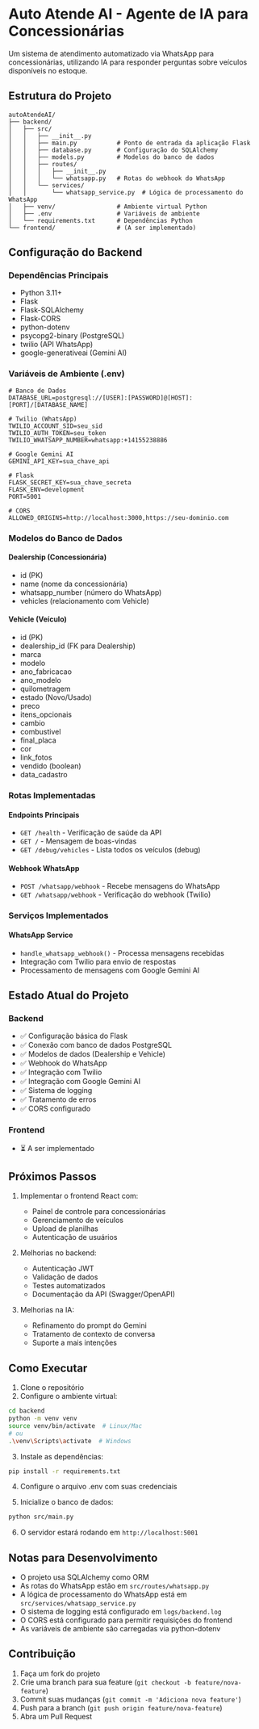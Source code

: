 # Auto Atende AI - Agente de IA para Concessionárias

Um sistema de atendimento automatizado via WhatsApp para concessionárias, utilizando IA para responder perguntas sobre veículos disponíveis no estoque.

## Estrutura do Projeto

```
autoAtendeAI/
├── backend/
│   ├── src/
│   │   ├── __init__.py
│   │   ├── main.py           # Ponto de entrada da aplicação Flask
│   │   ├── database.py       # Configuração do SQLAlchemy
│   │   ├── models.py         # Modelos do banco de dados
│   │   ├── routes/
│   │   │   ├── __init__.py
│   │   │   └── whatsapp.py   # Rotas do webhook do WhatsApp
│   │   └── services/
│   │       └── whatsapp_service.py  # Lógica de processamento do WhatsApp
│   ├── venv/                 # Ambiente virtual Python
│   ├── .env                  # Variáveis de ambiente
│   └── requirements.txt      # Dependências Python
└── frontend/                 # (A ser implementado)
```

## Configuração do Backend

### Dependências Principais
- Python 3.11+
- Flask
- Flask-SQLAlchemy
- Flask-CORS
- python-dotenv
- psycopg2-binary (PostgreSQL)
- twilio (API WhatsApp)
- google-generativeai (Gemini AI)

### Variáveis de Ambiente (.env)
```env
# Banco de Dados
DATABASE_URL=postgresql://[USER]:[PASSWORD]@[HOST]:[PORT]/[DATABASE_NAME]

# Twilio (WhatsApp)
TWILIO_ACCOUNT_SID=seu_sid
TWILIO_AUTH_TOKEN=seu_token
TWILIO_WHATSAPP_NUMBER=whatsapp:+14155238886

# Google Gemini AI
GEMINI_API_KEY=sua_chave_api

# Flask
FLASK_SECRET_KEY=sua_chave_secreta
FLASK_ENV=development
PORT=5001

# CORS
ALLOWED_ORIGINS=http://localhost:3000,https://seu-dominio.com
```

### Modelos do Banco de Dados

#### Dealership (Concessionária)
- id (PK)
- name (nome da concessionária)
- whatsapp_number (número do WhatsApp)
- vehicles (relacionamento com Vehicle)

#### Vehicle (Veículo)
- id (PK)
- dealership_id (FK para Dealership)
- marca
- modelo
- ano_fabricacao
- ano_modelo
- quilometragem
- estado (Novo/Usado)
- preco
- itens_opcionais
- cambio
- combustivel
- final_placa
- cor
- link_fotos
- vendido (boolean)
- data_cadastro

### Rotas Implementadas

#### Endpoints Principais
- `GET /health` - Verificação de saúde da API
- `GET /` - Mensagem de boas-vindas
- `GET /debug/vehicles` - Lista todos os veículos (debug)

#### Webhook WhatsApp
- `POST /whatsapp/webhook` - Recebe mensagens do WhatsApp
- `GET /whatsapp/webhook` - Verificação do webhook (Twilio)

### Serviços Implementados

#### WhatsApp Service
- `handle_whatsapp_webhook()` - Processa mensagens recebidas
- Integração com Twilio para envio de respostas
- Processamento de mensagens com Google Gemini AI

## Estado Atual do Projeto

### Backend
- ✅ Configuração básica do Flask
- ✅ Conexão com banco de dados PostgreSQL
- ✅ Modelos de dados (Dealership e Vehicle)
- ✅ Webhook do WhatsApp
- ✅ Integração com Twilio
- ✅ Integração com Google Gemini AI
- ✅ Sistema de logging
- ✅ Tratamento de erros
- ✅ CORS configurado

### Frontend
- ⏳ A ser implementado

## Próximos Passos

1. Implementar o frontend React com:
   - Painel de controle para concessionárias
   - Gerenciamento de veículos
   - Upload de planilhas
   - Autenticação de usuários

2. Melhorias no backend:
   - Autenticação JWT
   - Validação de dados
   - Testes automatizados
   - Documentação da API (Swagger/OpenAPI)

3. Melhorias na IA:
   - Refinamento do prompt do Gemini
   - Tratamento de contexto de conversa
   - Suporte a mais intenções

## Como Executar

1. Clone o repositório
2. Configure o ambiente virtual:
```bash
cd backend
python -m venv venv
source venv/bin/activate  # Linux/Mac
# ou
.\venv\Scripts\activate  # Windows
```

3. Instale as dependências:
```bash
pip install -r requirements.txt
```

4. Configure o arquivo .env com suas credenciais

5. Inicialize o banco de dados:
```bash
python src/main.py
```

6. O servidor estará rodando em `http://localhost:5001`

## Notas para Desenvolvimento

- O projeto usa SQLAlchemy como ORM
- As rotas do WhatsApp estão em `src/routes/whatsapp.py`
- A lógica de processamento do WhatsApp está em `src/services/whatsapp_service.py`
- O sistema de logging está configurado em `logs/backend.log`
- O CORS está configurado para permitir requisições do frontend
- As variáveis de ambiente são carregadas via python-dotenv

## Contribuição

1. Faça um fork do projeto
2. Crie uma branch para sua feature (`git checkout -b feature/nova-feature`)
3. Commit suas mudanças (`git commit -m 'Adiciona nova feature'`)
4. Push para a branch (`git push origin feature/nova-feature`)
5. Abra um Pull Request
